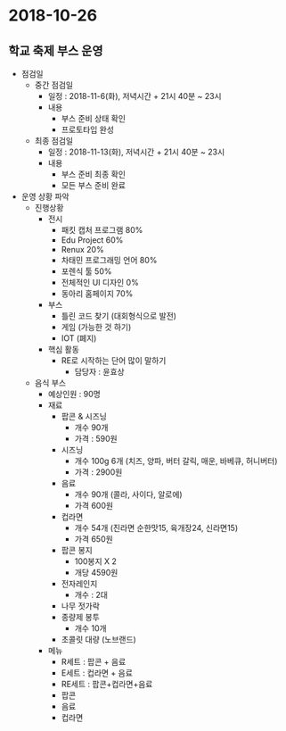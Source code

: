 # 2018-10-26

## 학교 축제 부스 운영

- 점검일
  - 중간 점검일
    - 일정 : 2018-11-6(화), 저녁시간 + 21시 40분 ~ 23시
    - 내용
      - 부스 준비 상태 확인
      - 프로토타입 완성
  - 최종 점검일
    - 일정 : 2018-11-13(화), 저녁시간 + 21시 40분 ~ 23시
    - 내용
      - 부스 준비 최종 확인
      - 모든 부스 준비 완료
- 운영 상황 파악
  - 진행상황
    - 전시
      - 패킷 캡처 프로그램 80%
      - Edu Project 60%
      - Renux 20%
      - 차태민 프로그래밍 언어 80%
      - 포렌식 툴 50%
      - 전체적인 UI 디자인 0%
      - 동아리 홈페이지 70%
    - 부스
      - 틀린 코드 찾기 (대회형식으로 발전)
      - 게임 (가능한 것 하기)
      - IOT (폐지)
    - 핵심 활동
      - RE로 시작하는 단어 많이 말하기
        - 담당자 : 윤효상
  - 음식 부스
    - 예상인원 : 90명
    - 재료
      - 팝콘 & 시즈닝
        - 개수 90개
        - 가격 : 590원
      - 시즈닝
        - 개수 100g 6개 (치즈, 양파, 버터 갈릭, 매운, 바베큐, 허니버터)
        - 가격 : 2900원
      - 음료
        - 개수 90개 (콜라, 사이다, 알로에)
        - 가격 600원
      - 컵라면
        - 개수 54개 (진라면 순한맛15, 육개장24, 신라면15)
        - 가격 650원
      - 팝콘 봉지
        - 100봉지 X 2
        - 개당 4590원
      - 전자레인지
        - 개수 : 2대
      - 나무 젓가락
      - 종량제 봉투
        - 개수 10개
      - 초콜릿 대량 (노브랜드)
    - 메뉴
      - R세트 : 팝콘 + 음료
      - E세트 : 컵라면 + 음료
      - RE세트 : 팝콘+컵라면+음료
      - 팝콘
      - 음료
      - 컵라면